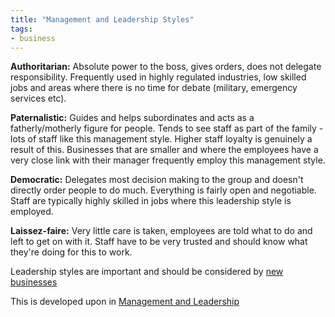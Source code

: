 ```yaml
---
title: "Management and Leadership Styles"
tags:
- business
---
```


**Authoritarian:** Absolute power to the boss, gives orders, does not delegate responsibility. Frequently used in highly regulated industries, low skilled jobs and areas where there is no time for debate (military, emergency services etc).

**Paternalistic:** Guides and helps subordinates and acts as a fatherly/motherly figure for people. Tends to see staff as part of the family - lots of staff like this management style. Higher staff loyalty is genuinely a result of this. Businesses that are smaller and where the employees have a very close link with their manager frequently employ this management style.

**Democratic:** Delegates most decision making to the group and doesn't directly order people to do much. Everything is fairly open and negotiable. Staff are typically highly skilled in jobs where this leadership style is employed.

**Laissez-faire:** Very little care is taken, employees are told what to do and left to get on with it. Staff have to be very trusted and should know what they're doing for this to work.

Leadership styles are important and should be considered by [new businesses](sixth/Business/Units/fh/WhatIsAStartUp.md)

This is developed upon in [Management and Leadership](sixth/Business/Units/nd/ManagementAndLeadership.md)

‎‎
